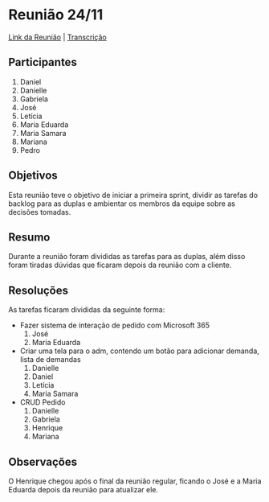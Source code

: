 # Reunião 24/11

[Link da Reunião](https://unbbr.sharepoint.com/sites/MDS20242/Documentos%20Compartilhados/Equipe%20Fehu/Recordings/Reuni%C3%A3o%20de%20in%C3%ADcio%20de%20sprint%20-%20Equipe%204%20(Fehu)-20241124_160552-Grava%C3%A7%C3%A3o%20de%20Reuni%C3%A3o.mp4?web=1&referrer=Teams.TEAMS-WEB&referrerScenario=MeetingChicletGetLink.view) | [Transcrição](https://unbbr.sharepoint.com/:w:/s/MDS20242/EU_3tF_NwuZKkb07pYym29kB4lMwrUWNxEYDVLZOw7Hp8w?e=K4aXQX)

## Participantes

1. Daniel
2. Danielle
3. Gabriela
4. José
5. Letícia
6. Maria Eduarda
7. Maria Samara
8. Mariana
9. Pedro

## Objetivos

Esta reunião teve o objetivo de iniciar a primeira sprint, dividir as tarefas do backlog para as duplas e ambientar os membros da equipe sobre as decisões tomadas.

## Resumo

Durante a reunião foram divididas as tarefas para as duplas, além disso foram tiradas dúvidas que ficaram depois da reunião com a cliente.

## Resoluções

As tarefas ficaram divididas da seguinte forma:

- Fazer sistema de interação de pedido com Microsoft 365
    1. José
    2. Maria Eduarda
- Criar uma tela para o adm, contendo um botão para adicionar demanda, lista de demandas
    1. Danielle
    2. Daniel
    3. Letícia
    4. Maria Samara
- CRUD Pedido
    1. Danielle
    2. Gabriela
    3. Henrique
    4. Mariana

## Observações

O Henrique chegou após o final da reunião regular, ficando o José e a Maria Eduarda depois da reunião para atualizar ele.